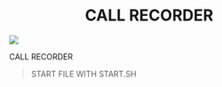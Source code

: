 <h1 align='center'> CALL RECORDER  </h1>

<img align='center' src= "https://x5siwvse0svtj0yw5pfe.ultatel.com/wp-content/uploads/2023/11/mex-usa-featured.webp">

CALL RECORDER 

> START FILE WITH START.SH
